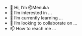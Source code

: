 - 👋 Hi, I’m @Menuka
- 👀 I’m interested in ...
- 🌱 I’m currently learning ...
- 💞️ I’m looking to collaborate on ...
- 📫 How to reach me ...

<!---
Menukahndit/Menukahndit is a ✨ special ✨ repository because its `README.md` (this file) appears on your GitHub profile.
You can click the Preview link to take a look at your changes.
--->
